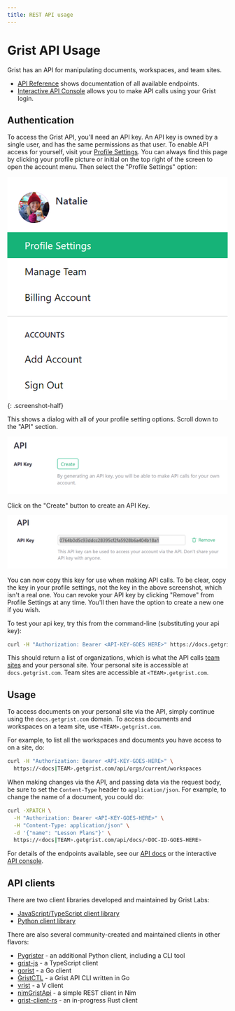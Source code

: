 ```yaml
---
title: REST API usage
---
```


# Grist API Usage

Grist has an API for manipulating documents, workspaces, and team sites.

- [API Reference](api.md) shows documentation of all available endpoints.
- [Interactive API Console](https://docs.getgrist.com/apiconsole) allows you to make API calls using your Grist login.

## Authentication

To access the Grist API, you'll need an API key.  An API key is owned by a single
user, and has the same permissions as that user.  To enable API access for
yourself, visit your [Profile Settings](https://docs.getgrist.com/account). You can always find
this page by clicking your profile picture or initial on the top right of the screen to open the
account menu.  Then select the "Profile Settings" option:

*![api-profile-settings](images/api/api-profile-settings.png)*
{: .screenshot-half}

This shows a dialog with all of your profile setting options. Scroll down to the "API" section.

![api-user-profile](images/api/api-user-profile.png)

Click on the "Create" button to create an API Key.

![api-create-api-key](images/api/api-create-api-key.png)

You can now copy this key for use when making API calls.  To be
clear, copy the key in your profile settings, not the key
in the above screenshot, which isn't a real one.  You can
revoke your API key by clicking "Remove" from Profile Settings at any time.
You'll then have the option to create a new one if you wish.

To test your api key, try this from the command-line (substituting
your api key):
```sh
curl -H "Authorization: Bearer <API-KEY-GOES HERE>" https://docs.getgrist.com/api/orgs
```

This should return a list of organizations, which is what the API calls
[team sites](team-sharing.md) and your personal site.  Your personal site
is accessible at `docs.getgrist.com`.  Team sites are accessible at `<TEAM>.getgrist.com`.

## Usage

To access documents on your personal site via the API, simply continue
using the `docs.getgrist.com` domain.  To access documents and
workspaces on a team site, use `<TEAM>.getgrist.com`.

For example, to list all the workspaces and documents you have access
to on a site, do:

```sh
curl -H "Authorization: Bearer <API-KEY-GOES-HERE>" \
  https://<docs|TEAM>.getgrist.com/api/orgs/current/workspaces
```

When making changes via the API, and passing data via the request
body, be sure to set the `Content-Type` header to
`application/json`. For example, to change the name of a document, you
could do:

```sh
curl -XPATCH \
  -H "Authorization: Bearer <API-KEY-GOES-HERE>" \
  -H "Content-Type: application/json" \
  -d '{"name": "Lesson Plans"}' \
  https://<docs|TEAM>.getgrist.com/api/docs/<DOC-ID-GOES-HERE>
```

For details of the endpoints available, see our [API docs](api.md) or the interactive
[API console](https://docs.getgrist.com/apiconsole).

## API clients

There are two client libraries developed and maintained by Grist Labs:

 * [JavaScript/TypeScript client library](https://www.npmjs.com/package/grist-api)
 * [Python client library](https://pypi.org/project/grist-api/)

There are also several community-created and maintained clients in other flavors:

 * [Pygrister](https://github.com/ricpol/pygrister) - an additional Python client, including a CLI tool
 * [grist-js](https://github.com/ben-pr-p/grist-js) - a TypeScript client
 * [gorist](https://github.com/CoverWhale/gorist) - a Go client
 * [GristCTL](https://github.com/Ville-Eurometropole-Strasbourg/grist-ctl) - a Grist API CLI written in Go
 * [vrist](https://github.com/SencilloDev/vrist) - a V client
 * [nimGristApi](https://github.com/enthus1ast/nimGristApi) - a simple REST client in Nim
 * [grist-client-rs](https://github.com/QazCetelic/grist-client-rs) - an in-progress Rust client